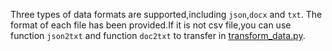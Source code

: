 Three types of data formats are supported,including `json`,`docx` and `txt`. The format of each file has been provided.If it is not csv file,you can use function `json2txt` and function `doc2txt` to transfer in [transform_data.py](https://github.com/zjunlp/DeepKE/blob/main/src/deepke/transform_data.py).
